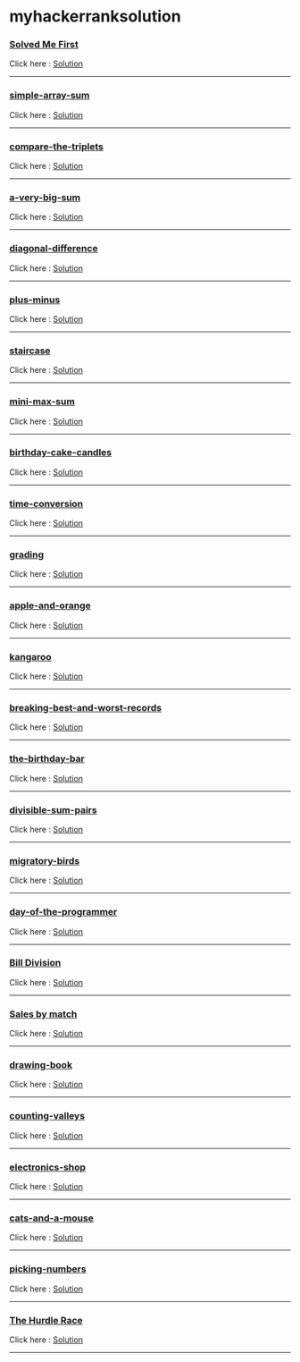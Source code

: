 # myhackerranksolution

### <a href="https://www.hackerrank.com/challenges/solve-me-first/problem?isFullScreen=true" target="_blank" alt="solved me first">Solved Me First</a><br/>
<span>Click here : </span><a href="https://user-images.githubusercontent.com/101567054/210952010-bb5e758a-7eb6-41d3-b42b-841d5f084f81.png">Solution</a>
<hr/>

### <a href="https://www.hackerrank.com/challenges/simple-array-sum/problem?isFullScreen=true" target="_blank" alt="simple-array-sum">simple-array-sum</a><br/>
<span>Click here : </span><a href="https://user-images.githubusercontent.com/101567054/210952416-f252d80c-8366-4ccc-beb7-090267a7ebe9.png">Solution</a>
<hr/>

### <a href="https://www.hackerrank.com/challenges/compare-the-triplets/problem?isFullScreen=true" target="_blank" alt="compare-the-triplets">compare-the-triplets</a><br/>
<span>Click here : </span><a href="https://user-images.githubusercontent.com/101567054/210953426-c6201458-7321-4eea-9534-54d0b999b81e.png">Solution</a>
<hr/>

### <a href="https://www.hackerrank.com/challenges/a-very-big-sum/problem?isFullScreen=true" target="_blank" alt="a-very-big-sum">a-very-big-sum</a><br/>
<span>Click here : </span><a href="https://user-images.githubusercontent.com/101567054/210955362-0c323865-5e0e-4cf0-8204-51a17bfca3d4.png">Solution</a>
<hr/>

### <a href="https://www.hackerrank.com/challenges/diagonal-difference/problem?isFullScreen=true" target="_blank" alt="diagonal-difference">diagonal-difference</a><br/>
<span>Click here : </span><a href="https://user-images.githubusercontent.com/101567054/210955879-52b05318-7686-4e06-a2df-4ff1c67623ed.png">Solution</a>
<hr/>

### <a href="https://www.hackerrank.com/challenges/plus-minus/problem?isFullScreen=true" target="_blank" alt="plus-minus">plus-minus</a><br/>
<span>Click here : </span><a href="https://user-images.githubusercontent.com/101567054/210956486-730a516f-4ae9-46d2-b7af-0ff8d08f7279.png">Solution</a>
<hr/>

### <a href="https://www.hackerrank.com/challenges/staircase/problem?isFullScreen=true" target="_blank" alt="staircase">staircase</a><br/>
<span>Click here : </span><a href="https://user-images.githubusercontent.com/101567054/210957009-50a60fb1-9527-4b16-ac49-e52179c5a57e.png">Solution</a>
<hr/>

### <a href="https://www.hackerrank.com/challenges/mini-max-sum/problem?isFullScreen=true" target="_blank" alt="mini-max-sum">mini-max-sum</a><br/>
<span>Click here : </span><a href="https://user-images.githubusercontent.com/101567054/210957422-1f6aa403-4924-4a07-a2f3-8531df1af969.png">Solution</a>
<hr/>

### <a href="https://www.hackerrank.com/challenges/birthday-cake-candles/problem?isFullScreen=true" target="_blank" alt="birthday-cake-candles">birthday-cake-candles</a><br/>
<span>Click here : </span><a href="https://user-images.githubusercontent.com/101567054/210957844-1850fe68-1f31-4c77-a568-b63da31bc090.png">Solution</a>
<hr/>

### <a href="https://www.hackerrank.com/challenges/time-conversion/problem?isFullScreen=true" target="_blank" alt="time-conversion">time-conversion</a><br/>
<span>Click here : </span><a href="https://user-images.githubusercontent.com/101567054/210958212-41aaca05-c71a-43e3-b26b-3f795d68af6f.png">Solution</a>
<hr/>

### <a href="https://www.hackerrank.com/challenges/grading/problem?isFullScreen=true" target="_blank" alt="grading">grading</a><br/>
<span>Click here : </span><a href="https://user-images.githubusercontent.com/101567054/210958551-c345ba80-7e00-4bd7-bdb4-918895f3bee5.png">Solution</a>
<hr/>


### <a href="https://www.hackerrank.com/challenges/apple-and-orange/problem?isFullScreen=true" target="_blank" alt="apple-and-orange">apple-and-orange</a><br/>
<span>Click here : </span><a href="https://user-images.githubusercontent.com/101567054/210958883-4c287ffa-ebdc-4cf5-ab83-d21be4fcb748.png">Solution</a>
<hr/>

### <a href="https://www.hackerrank.com/challenges/kangaroo/problem?isFullScreen=true" target="_blank" alt="kangaroo">kangaroo</a><br/>
<span>Click here : </span><a href="https://user-images.githubusercontent.com/101567054/210959365-03f48481-01b8-42fb-8dba-2d6f4b670049.png">Solution</a>
<hr/>

### <a href="https://www.hackerrank.com/challenges/breaking-best-and-worst-records/problem?isFullScreen=true" target="_blank" alt="breaking-best-and-worst-records">breaking-best-and-worst-records</a><br/>
<span>Click here : </span><a href="https://user-images.githubusercontent.com/101567054/210959874-ca57f09e-301a-45d9-ab1b-dff2072ca9b9.png">Solution</a>
<hr/>

### <a href="https://www.hackerrank.com/challenges/the-birthday-bar/problem?isFullScreen=true" target="_blank" alt="the-birthday-bar">the-birthday-bar</a><br/>
<span>Click here : </span><a href="https://user-images.githubusercontent.com/101567054/210960319-bf2fe8b0-d106-418f-958d-904f891f4c3a.png">Solution</a>
<hr/>


### <a href="https://www.hackerrank.com/challenges/divisible-sum-pairs/problem?isFullScreen=true" target="_blank" alt="divisible-sum-pairs">divisible-sum-pairs</a><br/>
<span>Click here : </span><a href="https://user-images.githubusercontent.com/101567054/210999767-8f33dfa1-be49-459f-b378-8cf37aee512d.png">Solution</a>
<hr/>

### <a href="https://www.hackerrank.com/challenges/migratory-birds/problem?isFullScreen=true" target="_blank" alt="migratory-birds">migratory-birds</a><br/>
<span>Click here : </span><a href="https://user-images.githubusercontent.com/101567054/210999773-357c1d64-9da0-4002-bd90-b20f3c96a861.png">Solution</a>
<hr/>

### <a href="https://www.hackerrank.com/challenges/day-of-the-programmer/problem?isFullScreen=true" target="_blank" alt="day-of-the-programmer">day-of-the-programmer</a><br/>
<span>Click here : </span><a href="https://user-images.githubusercontent.com/101567054/210999786-f0e7085d-4857-4a47-b354-e656b09be0ad.png">Solution</a>
<hr/>


### <a href="https://www.hackerrank.com/challenges/bon-appetit/problem?isFullScreen=true" target="_blank" alt="bon-appetit">Bill Division</a><br/>
<span>Click here : </span><a href="https://user-images.githubusercontent.com/101567054/210999808-1815edde-b3c2-4d3a-8fe5-3e2a98f7e5dc.png">Solution</a>
<hr/>

### <a href="https://www.hackerrank.com/challenges/sock-merchant/problem?isFullScreen=true" target="_blank" alt="sock-merchant">Sales by match</a><br/>
<span>Click here : </span><a href="https://user-images.githubusercontent.com/101567054/210999816-1e0eb107-87a9-4ccb-a3f5-5b687b6481ce.png">Solution</a>
<hr/>

### <a href="https://www.hackerrank.com/challenges/drawing-book/problem?isFullScreen=true" target="_blank" alt="drawing-book">drawing-book</a><br/>
<span>Click here : </span><a href="https://user-images.githubusercontent.com/101567054/210999834-01881810-edc3-442a-92d6-c8a0468fc515.png">Solution</a>
<hr/>

### <a href="https://www.hackerrank.com/challenges/counting-valleys/problem?isFullScreen=true" target="_blank" alt="counting-valleys">counting-valleys</a><br/>
<span>Click here : </span><a href="https://user-images.githubusercontent.com/101567054/210999851-dbba33e0-10be-4108-abcb-9f4ae99294e1.png">Solution</a>
<hr/>

### <a href="https://www.hackerrank.com/challenges/electronics-shop/problem?isFullScreen=true" target="_blank" alt="electronics-shop">electronics-shop</a><br/>
<span>Click here : </span><a href="https://user-images.githubusercontent.com/101567054/210999857-9bfd1af0-bc9f-4677-86a9-b329324b79c7.png">Solution</a>
<hr/>

### <a href="https://www.hackerrank.com/challenges/cats-and-a-mouse/problem?isFullScreen=true" target="_blank" alt="cats-and-a-mouse">cats-and-a-mouse</a><br/>
<span>Click here : </span><a href="https://user-images.githubusercontent.com/101567054/210999880-7cdcb806-1bef-4b6a-b038-8453ce711f5b.png">Solution</a>
<hr/>


### <a href="https://www.hackerrank.com/challenges/picking-numbers/problem?isFullScreen=true" target="_blank" alt="picking-numbers">picking-numbers</a><br/>
<span>Click here : </span><a href="https://user-images.githubusercontent.com/101567054/210999890-fd2693e3-a3cb-4c17-a0a8-5003b956537e.png">Solution</a>
<hr/>


### <a href="https://www.hackerrank.com/challenges/the-hurdle-race/problem?isFullScreen=tru" target="_blank" alt="the_hurdle_race">The Hurdle Race</a><br/>
<span>Click here : </span><a href="https://user-images.githubusercontent.com/101567054/210999897-fd1edf90-f0b8-40dd-af5c-938cd300c685.png">Solution</a>
<hr/>
